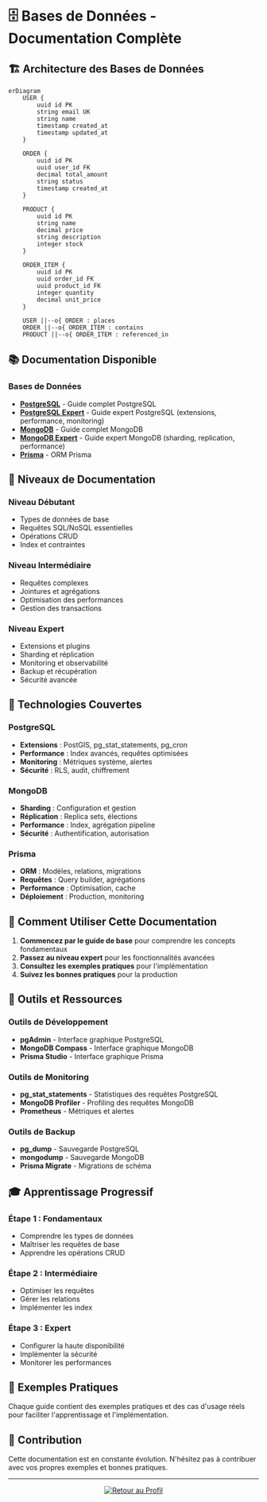 # 🗄️ Bases de Données - Documentation Complète

## 🏗️ Architecture des Bases de Données

```mermaid
erDiagram
    USER {
        uuid id PK
        string email UK
        string name
        timestamp created_at
        timestamp updated_at
    }
    
    ORDER {
        uuid id PK
        uuid user_id FK
        decimal total_amount
        string status
        timestamp created_at
    }
    
    PRODUCT {
        uuid id PK
        string name
        decimal price
        string description
        integer stock
    }
    
    ORDER_ITEM {
        uuid id PK
        uuid order_id FK
        uuid product_id FK
        integer quantity
        decimal unit_price
    }
    
    USER ||--o{ ORDER : places
    ORDER ||--o{ ORDER_ITEM : contains
    PRODUCT ||--o{ ORDER_ITEM : referenced_in
```

## 📚 Documentation Disponible

### Bases de Données

- **[PostgreSQL](./postgresql.md)** - Guide complet PostgreSQL
- **[PostgreSQL Expert](./postgresql-expert.md)** - Guide expert PostgreSQL (extensions, performance, monitoring)
- **[MongoDB](./mongodb.md)** - Guide complet MongoDB
- **[MongoDB Expert](./mongodb-expert.md)** - Guide expert MongoDB (sharding, replication, performance)
- **[Prisma](./prisma.md)** - ORM Prisma

## 🎯 Niveaux de Documentation

### Niveau Débutant
- Types de données de base
- Requêtes SQL/NoSQL essentielles
- Opérations CRUD
- Index et contraintes

### Niveau Intermédiaire
- Requêtes complexes
- Jointures et agrégations
- Optimisation des performances
- Gestion des transactions

### Niveau Expert
- Extensions et plugins
- Sharding et réplication
- Monitoring et observabilité
- Backup et récupération
- Sécurité avancée

## 🚀 Technologies Couvertes

### PostgreSQL
- **Extensions** : PostGIS, pg_stat_statements, pg_cron
- **Performance** : Index avancés, requêtes optimisées
- **Monitoring** : Métriques système, alertes
- **Sécurité** : RLS, audit, chiffrement

### MongoDB
- **Sharding** : Configuration et gestion
- **Réplication** : Replica sets, élections
- **Performance** : Index, agrégation pipeline
- **Sécurité** : Authentification, autorisation

### Prisma
- **ORM** : Modèles, relations, migrations
- **Requêtes** : Query builder, agrégations
- **Performance** : Optimisation, cache
- **Déploiement** : Production, monitoring

## 📖 Comment Utiliser Cette Documentation

1. **Commencez par le guide de base** pour comprendre les concepts fondamentaux
2. **Passez au niveau expert** pour les fonctionnalités avancées
3. **Consultez les exemples pratiques** pour l'implémentation
4. **Suivez les bonnes pratiques** pour la production

## 🔧 Outils et Ressources

### Outils de Développement
- **pgAdmin** - Interface graphique PostgreSQL
- **MongoDB Compass** - Interface graphique MongoDB
- **Prisma Studio** - Interface graphique Prisma

### Outils de Monitoring
- **pg_stat_statements** - Statistiques des requêtes PostgreSQL
- **MongoDB Profiler** - Profiling des requêtes MongoDB
- **Prometheus** - Métriques et alertes

### Outils de Backup
- **pg_dump** - Sauvegarde PostgreSQL
- **mongodump** - Sauvegarde MongoDB
- **Prisma Migrate** - Migrations de schéma

## 🎓 Apprentissage Progressif

### Étape 1 : Fondamentaux
- Comprendre les types de données
- Maîtriser les requêtes de base
- Apprendre les opérations CRUD

### Étape 2 : Intermédiaire
- Optimiser les requêtes
- Gérer les relations
- Implémenter les index

### Étape 3 : Expert
- Configurer la haute disponibilité
- Implémenter la sécurité
- Monitorer les performances

## 📝 Exemples Pratiques

Chaque guide contient des exemples pratiques et des cas d'usage réels pour faciliter l'apprentissage et l'implémentation.

## 🤝 Contribution

Cette documentation est en constante évolution. N'hésitez pas à contribuer avec vos propres exemples et bonnes pratiques.

---

<div align="center">

[![Retour au Profil](https://img.shields.io/badge/🏠_Retour_au_Profil-000000?style=for-the-badge&logo=github&logoColor=white)](../../../../../../../../../README.md)

</div>

